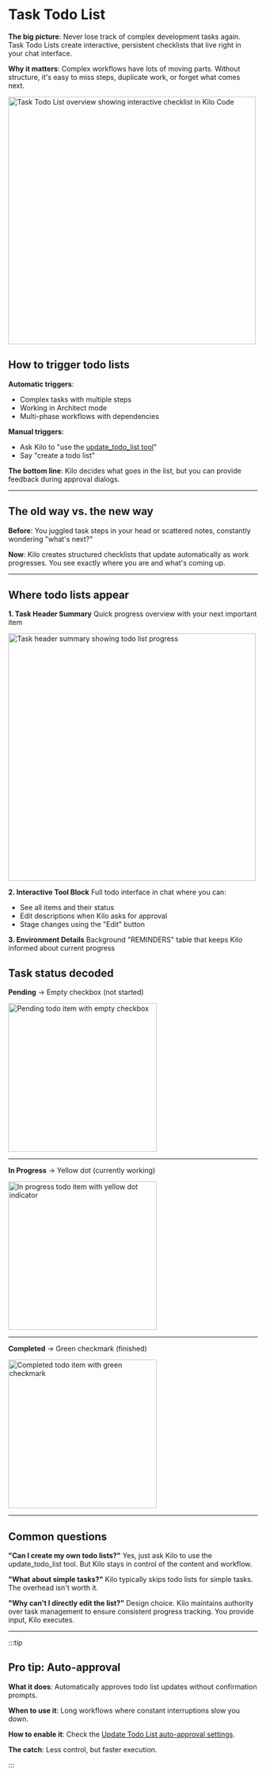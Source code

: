 # Task Todo List

**The big picture**: Never lose track of complex development tasks again. Task Todo Lists create interactive, persistent checklists that live right in your chat interface.

**Why it matters**: Complex workflows have lots of moving parts. Without structure, it's easy to miss steps, duplicate work, or forget what comes next.

<img src="/docs/img/task-todo-list/task-todo-list-1.png" alt="Task Todo List overview showing interactive checklist in Kilo Code" width="500" />

## How to trigger todo lists

**Automatic triggers**:
- Complex tasks with multiple steps
- Working in Architect mode
- Multi-phase workflows with dependencies

**Manual triggers**:
- Ask Kilo to "use the [update_todo_list tool](/features/tools/update-todo-list)"
- Say "create a todo list"

**The bottom line**: Kilo decides what goes in the list, but you can provide feedback during approval dialogs.

---

## The old way vs. the new way

**Before**: You juggled task steps in your head or scattered notes, constantly wondering "what's next?"

**Now**: Kilo creates structured checklists that update automatically as work progresses. You see exactly where you are and what's coming up.

---

## Where todo lists appear

**1. Task Header Summary**
Quick progress overview with your next important item

<img src="/docs/img/task-todo-list/task-header.png" alt="Task header summary showing todo list progress" width="500" />

**2. Interactive Tool Block**
Full todo interface in chat where you can:
- See all items and their status
- Edit descriptions when Kilo asks for approval
- Stage changes using the "Edit" button

**3. Environment Details**
Background "REMINDERS" table that keeps Kilo informed about current progress

## Task status decoded

**Pending** → Empty checkbox (not started)

<img src="/docs/img/task-todo-list/not-started.png" alt="Pending todo item with empty checkbox" width="300" />

---

**In Progress** → Yellow dot (currently working)

<img src="/docs/img/task-todo-list/in-progress.png" alt="In progress todo item with yellow dot indicator" width="300" />

---

**Completed** → Green checkmark (finished)

<img src="/docs/img/task-todo-list/complete.png" alt="Completed todo item with green checkmark" width="300" />

---

## Common questions

**"Can I create my own todo lists?"**
Yes, just ask Kilo to use the update_todo_list tool. But Kilo stays in control of the content and workflow.

**"What about simple tasks?"**
Kilo typically skips todo lists for simple tasks. The overhead isn't worth it.

**"Why can't I directly edit the list?"**
Design choice. Kilo maintains authority over task management to ensure consistent progress tracking. You provide input, Kilo executes.

---

:::tip

## Pro tip: Auto-approval

**What it does**: Automatically approves todo list updates without confirmation prompts.

**When to use it**: Long workflows where constant interruptions slow you down.

**How to enable it**: Check the [Update Todo List auto-approval settings](/features/auto-approving-actions#update-todo-list).

**The catch**: Less control, but faster execution.

:::